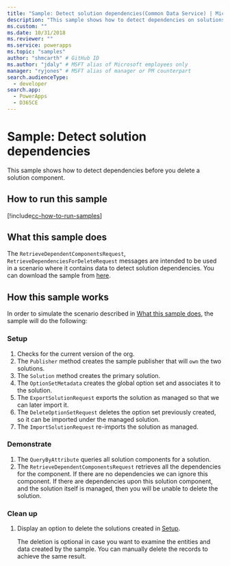 ```yaml
---
title: "Sample: Detect solution dependencies(Common Data Service) | Microsoft Docs" # Intent and product brand in a unique string of 43-59 chars including spaces
description: "This sample shows how to detect dependencies on solutions." # 115-145 characters including spaces. This abstract displays in the search result.
ms.custom: ""
ms.date: 10/31/2018
ms.reviewer: ""
ms.service: powerapps
ms.topic: "samples"
author: "shmcarth" # GitHub ID
ms.author: "jdaly" # MSFT alias of Microsoft employees only
manager: "ryjones" # MSFT alias of manager or PM counterpart
search.audienceType: 
  - developer
search.app: 
  - PowerApps
  - D365CE
---
```

# Sample: Detect solution dependencies

This sample shows how to detect dependencies before you delete a solution component.

## How to run this sample

[!include[cc-how-to-run-samples](../../includes/cc-how-to-run-samples.md)]

## What this sample does

The `RetrieveDependentComponentsRequest`, `RetrieveDependenciesForDeleteRequest` messages are intended to be used in a scenario where it contains data to detect solution dependencies. You can download the sample from [here](https://github.com/Microsoft/PowerApps-Samples/tree/master/cds/orgsvc/C%23/SolutionDependencies).

## How this sample works

In order to simulate the scenario described in [What this sample does](#what-this-sample-does), the sample will do the following:

### Setup

1. Checks for the current version of the org.
1. The `Publisher` method creates the sample publisher that will `own` the two solutions.
1. The `Solution` method creates the primary solution.
1. The `OptionSetMetadata` creates the global option set and associates it to the solution.
1. The `ExportSolutionRequest` exports the solution as managed so that we can later import it.
1. The `DeleteOptionSetRequest` deletes the option set previously created, so it can be imported under the managed solution.
1. The `ImportSolutionRequest` re-imports the solution as managed.

### Demonstrate

1. The `QueryByAttribute` queries all solution components for a solution.
1. The `RetrieveDependentComponentsRequest` retrieves all the dependencies for the component. If there are no dependencies we can ignore this component. If there are dependencies upon this solution component, and the solution itself is managed, then you will be unable to delete the solution.
### Clean up

1. Display an option to delete the solutions created in [Setup](#setup).

    The deletion is optional in case you want to examine the entities and data created by the sample. You can manually delete the records to achieve the same result.
